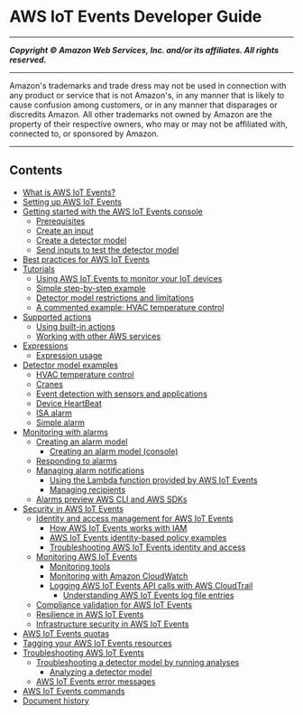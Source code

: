 # AWS IoT Events Developer Guide

-----
*****Copyright &copy;  Amazon Web Services, Inc. and/or its affiliates. All rights reserved.*****

-----
Amazon's trademarks and trade dress may not be used in 
     connection with any product or service that is not Amazon's, 
     in any manner that is likely to cause confusion among customers, 
     or in any manner that disparages or discredits Amazon. All other 
     trademarks not owned by Amazon are the property of their respective
     owners, who may or may not be affiliated with, connected to, or 
     sponsored by Amazon.

-----
## Contents
+ [What is AWS IoT Events?](what-is-iotevents.md)
+ [Setting up AWS IoT Events](iotevents-start.md)
+ [Getting started with the AWS IoT Events console](iotevents-getting-started.md)
   + [Prerequisites](iotevents-getting-started-prereqs.md)
   + [Create an input](iotevents-detector-input.md)
   + [Create a detector model](iotevents-detector-model.md)
   + [Send inputs to test the detector model](iotevents-iot-rules-engine.md)
+ [Best practices for AWS IoT Events](best-practices.md)
+ [Tutorials](iotevents-tutorials.md)
   + [Using AWS IoT Events to monitor your IoT devices](iotevents-how-to-use.md)
   + [Simple step-by-step example](iotevents-simple-example.md)
   + [Detector model restrictions and limitations](iotevents-restrictions-detector-model.md)
   + [A commented example: HVAC temperature control](iotevents-commented-example.md)
+ [Supported actions](iotevents-supported-actions.md)
   + [Using built-in actions](built-in-actions.md)
   + [Working with other AWS services](iotevents-other-aws-services.md)
+ [Expressions](iotevents-expressions.md)
   + [Expression usage](expression-usage.md)
+ [Detector model examples](iotevents-examples.md)
   + [HVAC temperature control](iotevents-examples-hvac.md)
   + [Cranes](iotevents-examples-cranes.md)
   + [Event detection with sensors and applications](iotevents-examples-edwsaa.md)
   + [Device HeartBeat](iotevents-examples-dhb.md)
   + [ISA alarm](iotevents-examples-bisaa.md)
   + [Simple alarm](iotevents-examples-bsa.md)
+ [Monitoring with alarms](iotevents-alarms.md)
   + [Creating an alarm model](create-alarm-model.md)
      + [Creating an alarm model (console)](create-alarm-model-console.md)
   + [Responding to alarms](respond-to-alarms.md)
   + [Managing alarm notifications](lambda-support.md)
      + [Using the Lambda function provided by AWS IoT Events](use-alarm-notifications.md)
      + [Managing recipients](sso-authorization-recipients.md)
   + [Alarms preview AWS CLI and AWS SDKs](alarms-preview-SDKs.md)
+ [Security in AWS IoT Events](security.md)
   + [Identity and access management for AWS IoT Events](security-iam.md)
      + [How AWS IoT Events works with IAM](security_iam_service-with-iam.md)
      + [AWS IoT Events identity-based policy examples](security_iam_id-based-policy-examples.md)
      + [Troubleshooting AWS IoT Events identity and access](security_iam_troubleshoot.md)
   + [Monitoring AWS IoT Events](monitoring_overview.md)
      + [Monitoring tools](monitoring_automated_manual.md)
      + [Monitoring with Amazon CloudWatch](monitoring-cloudwatch.md)
      + [Logging AWS IoT Events API calls with AWS CloudTrail](iotevents-using-cloudtrail.md)
         + [Understanding AWS IoT Events log file entries](understanding-aws-iotevents-entries.md)
   + [Compliance validation for AWS IoT Events](iotevents-compliance.md)
   + [Resilience in AWS IoT Events](disaster-recovery-resiliency.md)
   + [Infrastructure security in AWS IoT Events](infrastructure-security.md)
+ [AWS IoT Events quotas](iotevents-quotas.md)
+ [Tagging your AWS IoT Events resources](tagging-iotevents.md)
+ [Troubleshooting AWS IoT Events](iotevents-troubleshooting.md)
   + [Troubleshooting a detector model by running analyses](iotevents-analyze-api.md)
      + [Analyzing a detector model](analyze-detector-model.md)
   + [AWS IoT Events error messages](iotevents-error-messages.md)
+ [AWS IoT Events commands](iotevents-commands.md)
+ [Document history](doc-history.md)